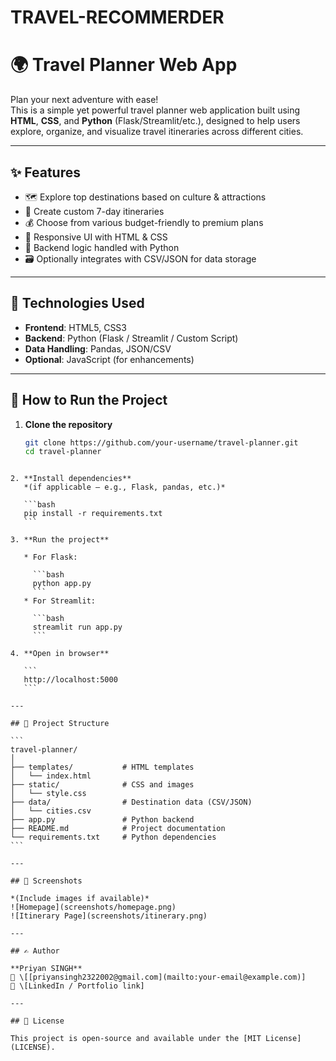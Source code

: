 # TRAVEL-RECOMMERDER
# 🌍 Travel Planner Web App

Plan your next adventure with ease!  
This is a simple yet powerful travel planner web application built using **HTML**, **CSS**, and **Python** (Flask/Streamlit/etc.), designed to help users explore, organize, and visualize travel itineraries across different cities.

---

## ✨ Features

- 🗺️ Explore top destinations based on culture & attractions  
- 📆 Create custom 7-day itineraries  
- 💰 Choose from various budget-friendly to premium plans  
- 🎨 Responsive UI with HTML & CSS  
- 🐍 Backend logic handled with Python  
- 🗃️ Optionally integrates with CSV/JSON for data storage

---

## 🔧 Technologies Used

- **Frontend**: HTML5, CSS3  
- **Backend**: Python (Flask / Streamlit / Custom Script)  
- **Data Handling**: Pandas, JSON/CSV  
- **Optional**: JavaScript (for enhancements)

---

## 🚀 How to Run the Project

1. **Clone the repository**
   ```bash
   git clone https://github.com/your-username/travel-planner.git
   cd travel-planner
````

2. **Install dependencies**
   *(if applicable — e.g., Flask, pandas, etc.)*

   ```bash
   pip install -r requirements.txt
   ```

3. **Run the project**

   * For Flask:

     ```bash
     python app.py
     ```
   * For Streamlit:

     ```bash
     streamlit run app.py
     ```

4. **Open in browser**

   ```
   http://localhost:5000
   ```

---

## 📁 Project Structure

```
travel-planner/
│
├── templates/           # HTML templates
│   └── index.html
├── static/              # CSS and images
│   └── style.css
├── data/                # Destination data (CSV/JSON)
│   └── cities.csv
├── app.py               # Python backend
├── README.md            # Project documentation
└── requirements.txt     # Python dependencies
```

---

## 📸 Screenshots

*(Include images if available)*
![Homepage](screenshots/homepage.png)
![Itinerary Page](screenshots/itinerary.png)

---

## ✍️ Author

**Priyan SINGH**
📧 \[[priyansingh2322002@gmail.com](mailto:your-email@example.com)]
🔗 \[LinkedIn / Portfolio link]

---

## 📜 License

This project is open-source and available under the [MIT License](LICENSE).

